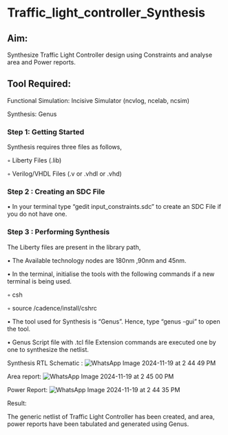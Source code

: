 # Traffic_light_controller_Synthesis

## Aim:

Synthesize Traffic Light Controller design using Constraints and analyse area and Power reports.

## Tool Required:

Functional Simulation: Incisive Simulator (ncvlog, ncelab, ncsim)

Synthesis: Genus

### Step 1: Getting Started

Synthesis requires three files as follows,

◦ Liberty Files (.lib)

◦ Verilog/VHDL Files (.v or .vhdl or .vhd)

### Step 2 : Creating an SDC File

•	In your terminal type “gedit input_constraints.sdc” to create an SDC File if you do not have one.

### Step 3 : Performing Synthesis

The Liberty files are present in the library path,

• The Available technology nodes are 180nm ,90nm and 45nm.

• In the terminal, initialise the tools with the following commands if a new terminal is being used.

◦ csh

◦ source /cadence/install/cshrc

• The tool used for Synthesis is “Genus”. Hence, type “genus -gui” to open the tool.

• Genus Script file with .tcl file Extension commands are executed one by one to synthesize the netlist.

Synthesis RTL Schematic :
![WhatsApp Image 2024-11-19 at 2 44 49 PM](https://github.com/user-attachments/assets/4381a54e-e86d-468f-ab27-183b6e18b5c6)

Area report:
![WhatsApp Image 2024-11-19 at 2 45 00 PM](https://github.com/user-attachments/assets/ca75a2aa-ed9e-4812-9a4f-8f90f8c226b9)

Power Report:
![WhatsApp Image 2024-11-19 at 2 44 35 PM](https://github.com/user-attachments/assets/880ea74a-4b3f-4daa-9661-54c6e7143ad6)

Result:

The generic netlist of Traffic Light Controller has been created, and area, power reports have been tabulated and generated using Genus.
